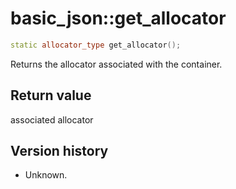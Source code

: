 # basic_json::get_allocator

```cpp
static allocator_type get_allocator();
```

Returns the allocator associated with the container.
    
## Return value

associated allocator

## Version history

- Unknown.
